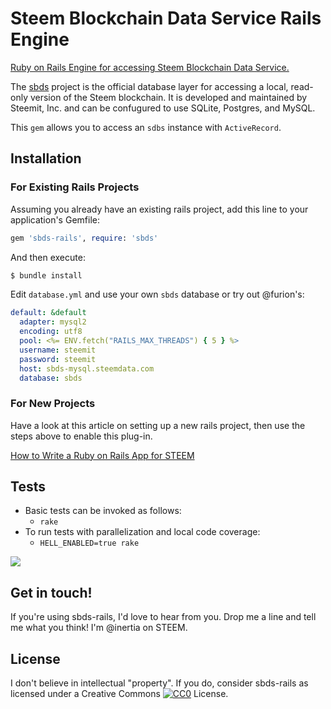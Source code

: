 # Steem Blockchain Data Service Rails Engine

[Ruby on Rails Engine for accessing Steem Blockchain Data Service.](https://github.com/steem-third-party/sbds-rails)

The [sbds](https://github.com/steemit/sbds) project is the official database layer for accessing a local, read-only version of the Steem blockchain.  It is developed and maintained by Steemit, Inc. and can be confugured to use SQLite, Postgres, and MySQL.

This `gem` allows you to access an `sdbs` instance with `ActiveRecord`.

## Installation

### For Existing Rails Projects

Assuming you already have an existing rails project, add this line to your application's Gemfile:

```ruby
gem 'sbds-rails', require: 'sbds'
```

And then execute:
```bash
$ bundle install
```

Edit `database.yml` and use your own `sbds` database or try out @furion's:

```yaml
default: &default
  adapter: mysql2
  encoding: utf8
  pool: <%= ENV.fetch("RAILS_MAX_THREADS") { 5 } %>
  username: steemit
  password: steemit
  host: sbds-mysql.steemdata.com
  database: sbds
```

### For New Projects

Have a look at this article on setting up a new rails project, then use the steps above to enable this plug-in.

[How to Write a Ruby on Rails App for STEEM](https://steemit.com/radiator/@inertia/how-to-write-a-ruby-on-rails-app-for-steem)

## Tests

* Basic tests can be invoked as follows:
  * `rake`
* To run tests with parallelization and local code coverage:
  * `HELL_ENABLED=true rake`
  
![](http://i.imgur.com/0STlATl.png)

## Get in touch!

If you're using sbds-rails, I'd love to hear from you.  Drop me a line and tell me what you think!  I'm @inertia on STEEM.
  
## License

I don't believe in intellectual "property".  If you do, consider sbds-rails as licensed under a Creative Commons [![CC0](http://i.creativecommons.org/p/zero/1.0/80x15.png)](http://creativecommons.org/publicdomain/zero/1.0/) License.